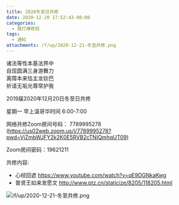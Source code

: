 ```yaml
---
title: 2020冬至日共修
date: 2020-12-20 17:52:43-08:00
categories:
  - 慧灯禅修班
tags:
  - 通知
attachments: /f/up/2020-12-21-冬至共修.png
---
```

诸法等性本基法界中  
自现圆满三身游舞力  
离障本来怙主龙钦巴  
祈请无垢光尊常护我  

2019届2020年12月20日冬至日共修

星期一 早上温哥华时间 6:00-7:00  

网络共修Zoom房间号码： 7789995278 (<https://us02web.zoom.us/j/7789995278?pwd=VjZmbWJFY2k2K0E5RVB2cTNIQmhqUT09>)

Zoom房间密码：19621211

共修内容: 
 - 心经回遮 <https://www.youtube.com/watch?v=qE9DGNkaKwg>
 - 普贤王如来发愿文 <http://www.ptz.cn/staticize/8205/118205.html>



![/f/up/2020-12-21-冬至共修.png](https://hdvblob.blob.core.windows.net/hdv/f/up/2020-12-21-冬至共修.png)